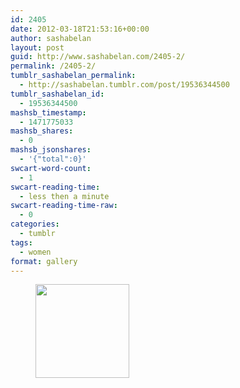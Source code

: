 ```yaml
---
id: 2405
date: 2012-03-18T21:53:16+00:00
author: sashabelan
layout: post
guid: http://www.sashabelan.com/2405-2/
permalink: /2405-2/
tumblr_sashabelan_permalink:
  - http://sashabelan.tumblr.com/post/19536344500
tumblr_sashabelan_id:
  - 19536344500
mashsb_timestamp:
  - 1471775033
mashsb_shares:
  - 0
mashsb_jsonshares:
  - '{"total":0}'
swcart-word-count:
  - 1
swcart-reading-time:
  - less then a minute
swcart-reading-time-raw:
  - 0
categories:
  - tumblr
tags:
  - women
format: gallery
---
```

<div id='gallery-162' class='gallery galleryid-2405 gallery-columns-3 gallery-size-thumbnail'>
  <figure class='gallery-item'> 
  
  <div class='gallery-icon landscape'>
    <a href='http://www.sashabelan.ru/2405-2/attachment/2406/'><img width="150" height="150" src="http://www.sashabelan.ru/wp-content/uploads/2012/03/tumblr_m13ossQGZQ1qarj97o1_1280-150x150.jpg" class="attachment-thumbnail size-thumbnail" alt="" /></a>
  </div></figure>
</div>